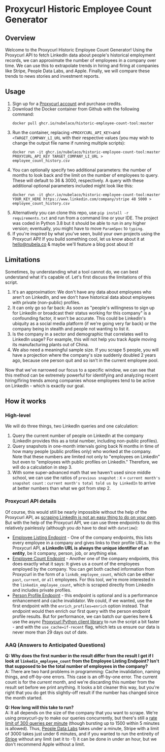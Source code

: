 # Proxycurl Historic Employee Count Generator

## Overview

Welcome to the Proxycurl Historic Employee Count Generator! Using the Proxycurl API to fetch LinkedIn data about people's historical employment records, we can approximate the number of employees in a company over time. We can use this to extrapolate trends in hiring and firing at companies like Stripe, People Data Labs, and Apple. Finally, we will compare these trends to news stories and investment reports.

## Usage

1. Sign up for a [Proxycurl account](https://nubela.co/proxycurl/) and purchase credits.
2. Download the Docker container from Github with the following command:
     ```
   docker pull ghcr.io/nubelaco/historic-employee-count-tool:master
   ```
3. Run the container, replacing `<PROXYCURL_API_KEY>`and `<TARGET_COMPANY_LI_URL` with their respective values (you may wish to change the output file name if running multiple scripts):
     ```
    docker run -it ghcr.io/nubelaco/historic-employee-count-tool:master PROXYCURL_API_KEY TARGET_COMPANY_LI_URL > employee_count_history.csv
    ```
4. You can optionally specify two additional parameters: the number of months to look back and the limit on the number of employees to query. These will default to 36 & 3000, respectively. A query with these additional optional parameters included might look like this:
     ```
    docker run -it ghcr.io/nubelaco/historic-employee-count-tool:master YOUR_KEY_HERE https://www.linkedin.com/company/stripe 48 5000 > employee_count_history.csv
    ```
5. Alternatively you can clone this repo, use `pip install -r requirements.txt` and run from a command line or your IDE. The project was coded in Python 3.8 but it should be able to run in any higher version; eventually, you might have to move `ParamSpec` to `typing`.
6. If you're inspired by what you've seen, build your own projects using the Proxycurl API! If you build something cool, let us know about it at hello@nubela.co & maybe we'll feature a blog post about it!

## Limitations

Sometimes, by understanding what a tool cannot do, we can best understand what it's capable of. Let's first discuss the limitations of this script.

1. It's an approximation: We don't have any data about employees who aren't on LinkedIn, and we don't have historical data about employees with private (non-public) profiles.
2. It can only go so far back: As soon as "people's willingness to sign up for LinkedIn or broadcast their status working for this company" is a confounding factor, it won't be accurate. This could be LinkedIn's ubiquity as a social media platform (if we're going very far back) or the company being in stealth and people not wanting to list it.
3. Is the company in a sector and demographic that correlates well to LinkedIn usage? For example, this will not help you track Apple moving its manufacturing plants out of China.
4. We also need a meaningful sample size. If you scrape 5 people, you will have a projection where the company's size suddenly doubled 2 years ago, because one person quit and so isn't in the current employee pool.

Now that we've narrowed our focus to a specific window, we can see that this method can be extremely powerful for identifying and analyzing recent hiring/firing trends among companies whose employees tend to be active on LinkedIn - which is exactly our goal.

## How it works

### High-level
We will do three things, two LinkedIn queries and one calculation:

1. Query the current number of people on LinkedIn at the company (LinkedIn provides this as a total number, including non-public profiles).
2. Query snapshots in one-month intervals going back N months in time of how many people (public profiles only) who worked at the company. Note that these numbers are limited not only to "employees on LinkedIn" but even to "employees with public profiles on LinkedIn." Therefore, we will do a calculation in step 3.
3. With some super-advanced math that we haven't used since middle school, we can use the ratios of `previous snapshot` : `X` = `current month's snapshot count` : `current month's total told us by LinkedIn` to arrive at better numbers than what we got from step 2.

### Proxycurl API details

Of course, this would still be nearly impossible without the help of the Proxycurl API, as [scraping LinkedIn is not an easy thing to do on your own](https://nubela.co/blog/tutorial-how-to-build-your-own-linkedin-profile-scraper-2020/). But with the help of the Proxycurl API, we can use three endpoints to do this relatively painlessly (although you *do* have to deal with `datetime`):

* [Employee Listing Endpoint](https://nubela.co/proxycurl/docs#company-api-employee-listing-endpoint) - One of the company endpoints, this lists every employee in a company and gives links to their profile URLs. In the Proxycurl API, **a LinkedIn URL is always the unique identifier of an entity**, be it company, person, job, or anything else.
* [Employee Count Endpoint](https://nubela.co/proxycurl/docs#company-api-employee-count-endpoint) - Another one of the company endpoints, this does exactly what it says: It gives us a count of the employees employed by the company. You can get both cached information from Proxycurl in the form of a `linkdb_employee_count`, which can be either `past`, `current`, or `all` employees. For this tool, we're more interested in the `linkedin_employee_count`, which is scraped directly from LinkedIn and includes private profiles.
* [Person Profile Endpoint](https://nubela.co/proxycurl/docs#people-api-person-profile-endpoint) - this endpoint is optional and is a performance enhancement and cache invalidator. We could, if we wanted, use the first endpoint with the `enrich_profiles=enrich` option instead. That endpoint would then enrich our first query with the person endpoint profile results. But for performance, we can batch our queries here & use the async [Proxycurl Python client library](https://pypi.org/project/proxycurl-py/) to run the script a bit faster - and with the `use_cache=if-recent` flag, which lets us ensure our data is never more than 29 days out of date.

### AAQ (Answers to Anticipated Questions)

**Q: Why does the first number in the result differ from the result I get if I look at `linkedin_employee_count` from the Employee Listing Endpoint? Isn't that supposed to be the total number of employees in the company?**  
A: There are two hard problems in programming: Cache invalidation, naming things, and off-by-one errors. This case is an off-by-one error. The current count is for the *current* month, and we're discarding this number from the result set before we print anything. It looks a bit cleaner this way, but you're right that you do get this slightly-off result if the number has changed since the month started.

**Q: How long will this take to run?**  
A: It all depends on the size of the company that you want to scrape. We're using proxycurl-py to make our queries concurrently, but there's still a [rate limit of 300 queries per minute](https://nubela.co/proxycurl/docs#overview-rate-limit) (though bursting up to 1500 within 5 minutes is allowed). Thus, [People Data Labs](https://www.linkedin.com/company/peopledatalabs/) takes under a minute, Stripe with a limit of 3000 takes just under 6 minutes, and if you wanted to run the entireity of [Stripe](https://www.linkedin.com/company/stripe/) without any limit (set it to -1) it can be done in under an hour, but we don't recommend Apple without a limit.